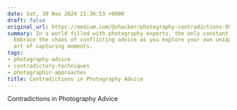```yaml
---
date: Sat, 30 Nov 2024 21:36:53 +0000
draft: false
original_url: https://medium.com/@shacker/photography-contradictions-0566b7fce9fc
summary: In a world filled with photography experts, the only constant is contradiction.
  Embrace the chaos of conflicting advice as you explore your own unique path in the
  art of capturing moments.
tags:
- photography-advice
- contradictory-techniques
- photographic-approaches
title: Contradictions in Photography Advice
---
```


Contradictions in Photography Advice